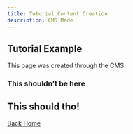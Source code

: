 ```yaml
---
title: Tutorial Content Creation
description: CMS Made
---
```


## Tutorial Example

This page was created through the CMS.

### This shouldn't be here

## This should tho!

[Back Home](/)
